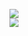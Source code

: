 [![](https://img.shields.io/badge/Made%20With-Github%20Spray-lightgrey.svg?style=for-the-badge&logo=github)](https://github.com/Annihil/github-spray#9424)  
[![](https://i.imgur.com/2DrTn0Z.gif)](https://github.com/Annihil/github-spray)